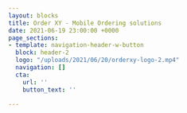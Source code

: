 ```yaml
---
layout: blocks
title: Order XY - Mobile Ordering solutions
date: 2021-06-19 23:00:00 +0000
page_sections:
- template: navigation-header-w-button
  block: header-2
  logo: "/uploads/2021/06/20/orderxy-logo-2.mp4"
  navigation: []
  cta:
    url: ''
    button_text: ''

---
```


